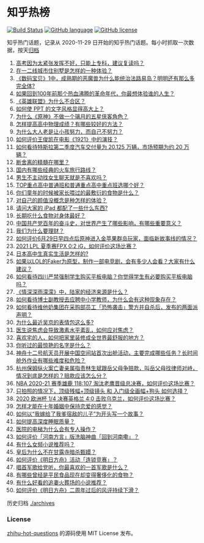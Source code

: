 # 知乎热榜
[![Build Status](https://github.com/ToWeLong/zhihu-hot-questions/workflows/CI/badge.svg)](https://github.com/ToWeLong/zhihu-hot-questions/actions)
[![GitHub language](https://img.shields.io/badge/language-golang-orange.svg)](https://golang.org/)
[![GitHub license](https://img.shields.io/github/license/ToWeLong/zhihu-hot-questions)](https://github.com/ToWeLong/zhihu-hot-questions/blob/main/LICENSE)

知乎热门话题，记录从 2020-11-29 日开始的知乎热门话题。每小时抓取一次数据，按天[归档](./archives)

<!-- BEGIN -->

1. [高考因为太紧张发挥不好，只能上专科，建议复读吗？](https://www.zhihu.com/question/468480228)
1. [在一二线城市住别墅是怎样的一种体验？](https://www.zhihu.com/question/350485995)
1. [《数码宝贝》1中，成熟期的恶魔兽为什么能统治法路易岛？明明还有那么多完全体?](https://www.zhihu.com/question/37187108)
1. [如果回到100年前那个热血沸腾的革命年代，你最想体验谁的人生？](https://www.zhihu.com/question/460118166)
1. [《英雄联盟》为什么不合区？](https://www.zhihu.com/question/352153885)
1. [如何使 PPT 的文字风格显得高大上？](https://www.zhihu.com/question/26104860)
1. [为什么《原神》不做一个璃月的五星侠客角色？](https://www.zhihu.com/question/468594400)
1. [怎样提高高中物理成绩？有哪些较好的方法？](https://www.zhihu.com/question/20300295)
1. [为什么大人老是让小孩努力，而自己不努力？](https://www.zhihu.com/question/465729487)
1. [如何评价王俊凯在电影《1921》中的演技？](https://www.zhihu.com/question/468558447)
1. [如何看待特斯拉第二季度汽车交付量为 20.125 万辆，市场预期为约 20 万辆？](https://www.zhihu.com/question/469602719)
1. [断舍离的精髓在哪里？](https://www.zhihu.com/question/25044125)
1. [国内有哪些经典的火车旅行路线？](https://www.zhihu.com/question/469093965)
1. [男生不主动找女生聊天就是不喜欢吗？](https://www.zhihu.com/question/428269881)
1. [TOP重点高中普通班和普通重点高中重点班选哪个好？](https://www.zhihu.com/question/461031307)
1. [你们童年的时候被家长喂过的最敷衍的食物是什么？](https://www.zhihu.com/question/462844792)
1. [对自己的颜值没概念是种怎样的体验？](https://www.zhihu.com/question/309262006)
1. [请问大家的 iPad 都配了一些什么东西?](https://www.zhihu.com/question/441947056)
1. [长期吃什么食物对身体最好？](https://www.zhihu.com/question/455630164)
1. [中国共产党百年的奋斗史，对世界产生了哪些影响，有哪些重要意义？](https://www.zhihu.com/question/469274581)
1. [我们为什么要理财？](https://www.zhihu.com/question/24177177)
1. [如何评价6月29日早四点后原神进入金苹果群岛玩家，面临新故事线的情况？](https://www.zhihu.com/question/468978856)
1. [2021 LPL 夏季赛FPX 0:2 iG，如何评价这场比赛？](https://www.zhihu.com/question/469808758)
1. [日本高中生真实生活是怎样的?](https://www.zhihu.com/question/358652855)
1. [如果以LOL的Faker为原型，制作一部电竞剧，会有多少人会看？大家有什么建议？](https://www.zhihu.com/question/467272877)
1. [如何看待四川严禁强制学生购买平板电脑？你觉得学生有必要购买平板电脑吗？](https://www.zhihu.com/question/469907647)
1. [《情深深雨濛濛》中，陆家的经济来源是什么？](https://www.zhihu.com/question/54479741)
1. [如何看待博士副教授去应聘中小学教师，为什么会有这种现象存在？](https://www.zhihu.com/question/469006927)
1. [如何看待维他奶集团在采购部员工「恐怖袭击」警方并自杀后，发布的两面派声明？](https://www.zhihu.com/question/469732478)
1. [为什么最近吴京的表情包这么多?](https://www.zhihu.com/question/459051105)
1. [医生说焦虑会导致激素水平紊乱，如何应对焦虑？](https://www.zhihu.com/question/469907164)
1. [喜欢宅的人，如何把家里装修成全世界最舒服的地方？](https://www.zhihu.com/question/35781319)
1. [你听过的最惊艳的名字是什么？](https://www.zhihu.com/question/265694919)
1. [神舟十二号航天员开展中国空间站首次出舱活动，主要完成哪些任务？长时间舱外作业有哪些难度和危险？](https://www.zhihu.com/question/469911953)
1. [杭州保姆纵火案亡妻亲属指责林生斌跟岳父母争赔款，叫岳父母找律师对峙，情况到底是怎样的？赔款应该怎么分？](https://www.zhihu.com/question/469306984)
1. [NBA 2020-21 赛季雄鹿 118:107 淘汰老鹰晋级总决赛，如何评价这场比赛？](https://www.zhihu.com/question/469901211)
1. [只拍照的情况下，顶级残幅+顶级镜头 和 入门级全画幅+狗头 如何选择？](https://www.zhihu.com/question/467675765)
1. [2020 欧洲杯 1/4 决赛英格兰 4:0 击败乌克兰，如何评价这场比赛？](https://www.zhihu.com/question/469893448)
1. [怎样才能在十年婚姻中保持恋爱的感觉？](https://www.zhihu.com/question/458200334)
1. [如何以“我嫁给了我爹宿敌的儿子”为开头写一个故事？](https://www.zhihu.com/question/425380931)
1. [如何提高深度睡眠质量？](https://www.zhihu.com/question/21367788)
1. [医院的电梯为什么会有专人操作？](https://www.zhihu.com/question/275348817)
1. [如何评价「河南方言」版洗脑神曲「回到河南嘞」？](https://www.zhihu.com/question/469090177)
1. [有什么女频小说推荐吗？](https://www.zhihu.com/question/457795893)
1. [皇后为什么不在甘露寺暗杀甄嬛？](https://www.zhihu.com/question/323782581)
1. [如何评价《明日方舟》活动「连锁竞赛」？](https://www.zhihu.com/question/469569572)
1. [唱首军歌给党听，你最喜欢的一首军歌是什么？](https://www.zhihu.com/question/469697834)
1. [有哪些曾经是平民食品现在却变得奢侈化的食物？](https://www.zhihu.com/question/468524945)
1. [有什么好看的追妻火葬场的小说推荐？](https://www.zhihu.com/question/463126197)
1. [如何评价《明日方舟》二周年过后的风评持续下滑？](https://www.zhihu.com/question/469788139)

<!-- END -->

历史归档 [./archives](./archives)


### License
[zhihu-hot-questions](https://github.com/towelong/zhihu-hot-questions) 的源码使用 MIT License 发布。